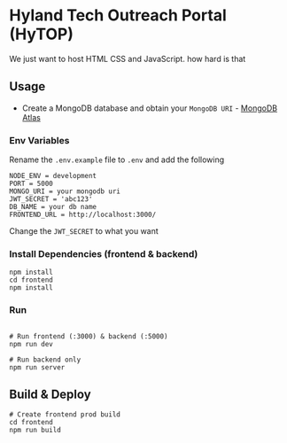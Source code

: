# Hyland Tech Outreach Portal (HyTOP)
We just want to host HTML CSS and JavaScript. how hard is that

## Usage
- Create a MongoDB database and obtain your `MongoDB URI` - [MongoDB Atlas](https://www.mongodb.com/cloud/atlas/register)

### Env Variables
Rename the `.env.example` file to `.env` and add the following

```
NODE_ENV = development
PORT = 5000
MONGO_URI = your mongodb uri
JWT_SECRET = 'abc123'
DB_NAME = your db name
FRONTEND_URL = http://localhost:3000/

```

Change the `JWT_SECRET` to what you want

### Install Dependencies (frontend & backend)
```
npm install
cd frontend
npm install
```

### Run
```

# Run frontend (:3000) & backend (:5000)
npm run dev

# Run backend only
npm run server
```

## Build & Deploy
```
# Create frontend prod build
cd frontend
npm run build
```
